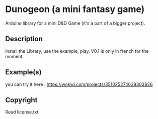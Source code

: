 # Dunogeon (a mini fantasy game)

Arduino library for a mini D&D Game (it's a part of a bigger project).

## Description
Install the Library, use the example, play. V0.1 is only in french for the moment.

## Example(s)
you can try it here : https://wokwi.com/projects/351025274638303826

## Copyright
Read license.txt
